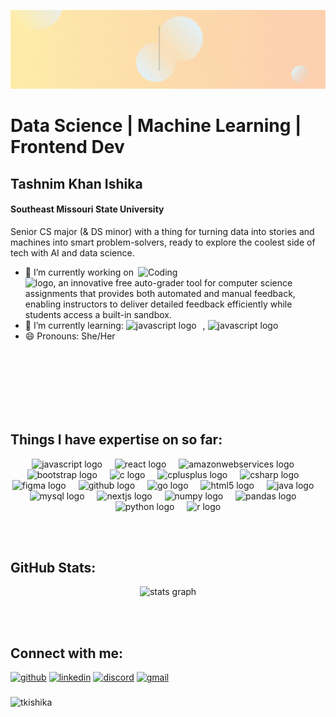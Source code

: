 <!--![Aspiring Data Scientist](https://media.licdn.com/dms/image/v2/D5616AQEjTknaZ3zK0A/profile-displaybackgroundimage-shrink_350_1400/profile-displaybackgroundimage-shrink_350_1400/0/1727837130436?e=1733356800&v=beta&t=c-mHXE3pMX93-Rv9D2H4EH7ITCfjwmcENngAefVpbng)-->
<!--![I am GitHub Readme Generator's creator](https://github.com/tkishika/tkishika/blob/main/Blue%20and%20White%20Architect%20LinkedIn%20Banner.gif?raw=true)-->
![I am GitHub Readme Generator's creator](https://github.com/tkishika/tkishika/blob/main/Blue%20and%20White%20Architect%20LinkedIn%20Banner%20(2).gif?raw=true)


# Data Science | Machine Learning | Frontend Dev
## Tashnim Khan Ishika
#### Southeast Missouri State University


Senior CS major (& DS minor) with a thing for turning data into stories and machines into smart problem-solvers, ready to explore the coolest side of tech with AI and data science.

<img align="right" alt= "Coding" width="300" src="https://media.tenor.com/w3APLkMuTX0AAAAM/computer-work.gif">

- 🔭 I’m currently working on<img alt= "logo" width="150" src="https://preview.redd.it/hsxvoicyhdsd1.png?auto=webp&s=5ed25e5bbcbff105b27ba8bac833053681ee2c9e">,
          an innovative free auto-grader tool for computer science assignments that provides both automated and manual feedback, enabling instructors to deliver detailed feedback efficiently while students access a built-in sandbox. 
- 🌱 I’m currently learning: <img src="https://cdn.jsdelivr.net/gh/devicons/devicon/icons/javascript/javascript-original.svg" height="25" alt="javascript logo"  /><img width="10" />, <img src="https://preview.redd.it/scikit-learn-v0-o9n5rhe6fbsd1.png?auto=webp&s=9e06b002169110bacf74b8ca4e52fef9ed1e693f" height="25" alt="javascript logo"  />
  <img width="10" />
- 😄 Pronouns: She/Her

  
<br><br><br><br><br><br>

## Things I have expertise on so far:

<div align="center">
  <img src="https://cdn.jsdelivr.net/gh/devicons/devicon/icons/javascript/javascript-original.svg" height="40" alt="javascript logo"  />
  <img width="12" />
  <img src="https://cdn.jsdelivr.net/gh/devicons/devicon/icons/react/react-original.svg" height="40" alt="react logo"  />
  <img width="12" />
  <img src="https://cdn.jsdelivr.net/gh/devicons/devicon/icons/amazonwebservices/amazonwebservices-line-wordmark.svg" height="40" alt="amazonwebservices logo"  />
  <img width="12" />
  <img src="https://cdn.jsdelivr.net/gh/devicons/devicon/icons/bootstrap/bootstrap-original.svg" height="40" alt="bootstrap logo"  />
  <img width="12" />
  <img src="https://cdn.jsdelivr.net/gh/devicons/devicon/icons/c/c-original.svg" height="40" alt="c logo"  />
  <img width="12" />
  <img src="https://cdn.jsdelivr.net/gh/devicons/devicon/icons/cplusplus/cplusplus-original.svg" height="40" alt="cplusplus logo"  />
  <img width="12" />
  <img src="https://cdn.jsdelivr.net/gh/devicons/devicon/icons/csharp/csharp-original.svg" height="40" alt="csharp logo"  />
  <img width="12" />
  <img src="https://cdn.jsdelivr.net/gh/devicons/devicon/icons/figma/figma-original.svg" height="40" alt="figma logo"  />
  <img width="12" />
  <img src="https://cdn.jsdelivr.net/gh/devicons/devicon/icons/github/github-original.svg" height="40" alt="github logo"  />
  <img width="12" />
  <img src="https://cdn.jsdelivr.net/gh/devicons/devicon/icons/go/go-original.svg" height="40" alt="go logo"  />
  <img width="12" />
  <img src="https://cdn.jsdelivr.net/gh/devicons/devicon/icons/html5/html5-original.svg" height="40" alt="html5 logo"  />
  <img width="12" />
  <img src="https://cdn.jsdelivr.net/gh/devicons/devicon/icons/java/java-original.svg" height="40" alt="java logo"  />
  <img width="12" />
  <img src="https://cdn.jsdelivr.net/gh/devicons/devicon/icons/mysql/mysql-original.svg" height="40" alt="mysql logo"  />
  <img width="12" />
  <img src="https://cdn.jsdelivr.net/gh/devicons/devicon/icons/nextjs/nextjs-original.svg" height="40" alt="nextjs logo"  />
  <img width="12" />
  <img src="https://cdn.jsdelivr.net/gh/devicons/devicon/icons/numpy/numpy-original.svg" height="40" alt="numpy logo"  />
  <img width="12" />
  <img src="https://cdn.jsdelivr.net/gh/devicons/devicon/icons/pandas/pandas-original.svg" height="40" alt="pandas logo"  />
  <img width="12" />
  <img src="https://cdn.jsdelivr.net/gh/devicons/devicon/icons/python/python-original.svg" height="40" alt="python logo"  />
  <img width="12" />
  <img src="https://cdn.jsdelivr.net/gh/devicons/devicon/icons/r/r-original.svg" height="40" alt="r logo"  />
</div>

<br><br>


## GitHub Stats:

<div align="center">
  <img src="https://github-readme-stats.vercel.app/api?username=tkishika&hide_title=true&hide_rank=false&show_icons=true&include_all_commits=true&count_private=true&disable_animations=false&theme=gruvbox_light&locale=en&hide_border=true" height="250" width="1000" alt="stats graph"  />
</div>

<br><br>

## Connect with me:
[<img src='https://cdn.jsdelivr.net/npm/simple-icons@3.0.1/icons/github.svg' alt='github' height='40'>](https://github.com/tkishika)  [<img src='https://cdn.jsdelivr.net/npm/simple-icons@3.0.1/icons/linkedin.svg' alt='linkedin' height='40'>](https://www.linkedin.com/in/tkishika/)  [<img src='https://cdn.jsdelivr.net/npm/simple-icons@3.0.1/icons/discord.svg' alt='discord' height='40'>](https://discord.com/channels/@ish.iika)  [<img src='https://cdn.jsdelivr.net/npm/simple-icons@3.0.1/icons/gmail.svg' alt='gmail' height='40'>](mailto:tasnimkishika@gmail.com)  


###
<p align="left"> <img src="https://komarev.com/ghpvc/?username=tkishika&label=Profile%20views&color=0e75b6&style=flat" alt="tkishika" /> </p>

